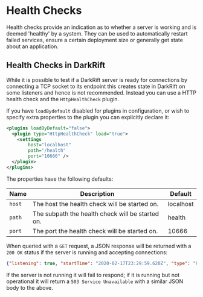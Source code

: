 # Health Checks
Health checks provide an indication as to whether a server is working and is deemed 'healthy' by a system. They can be used to automatically restart failed services, ensure a certain deployment size or generally get state about an application.

## Health Checks in DarkRift
While it is possible to test if a DarkRift server is ready for connections by connecting a TCP socket to its endpoint this creates state in DarkRift on some listeners and hence is not recommended. Instead you can use a HTTP health check and the `HttpHealthCheck` plugin.

If you have `loadBydefault` disabled for plugins in configuration, or wish to specify extra properties to the plugin you can explicitly declare it:
```xml
<plugins loadByDefault="false">
  <plugin type="HttpHealthCheck" load="true">
    <settings
        host="localhost"
        path="/health"
        port="10666" />
  </plugin>
</plugins>
```
The properties have the following defaults:

| Name   | Description                                       | Default   |
|--------|---------------------------------------------------|-----------|
| `host` | The host the health check will be started on.     | localhost |
| `path` | The subpath the health check will be started on.  | health    |
| `port` | The port the health check will be started on.     | 10666     |

When queried with a `GET` request, a JSON response will be returned with a `200 OK` status if the server is running and accepting connections:
```json
{"listening": true, "startTime": "2020-02-17T23:29:59.620Z", "type": "Pro", "version": "2.5.0.0"}
```

If the server is not running it will fail to respond; if it is running but not operational it will return a `503 Service Unavailable` with a similar JSON body to the above.
